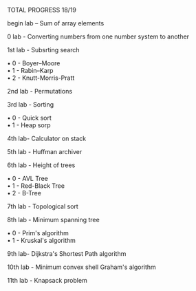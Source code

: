 TOTAL PROGRESS 18/19

begin lab – Sum of array elements

0 lab - Converting numbers from one number system to another

1st lab - Subsrting search

• 0 - Boyer–Moore  
• 1 - Rabin–Karp  
• 2 - Knutt-Morris-Pratt  

2nd lab - Permutations

3rd lab - Sorting

• 0 - Quick sort  
• 1 - Heap sorp

4th lab- Calculator on stack

5th lab - Huffman archiver

6th lab - Height of trees 

• 0 - AVL Tree  
• 1 - Red-Black Tree   
• 2 - B-Tree  

7th lab - Topological sort

8th lab - Minimum spanning tree

• 0 - Prim's algorithm  
• 1 - Kruskal's algorithm  

9th lab- Dijkstra's Shortest Path algorithm

10th lab - Minimum convex shell Graham's algorithm

11th lab - Knapsack problem
